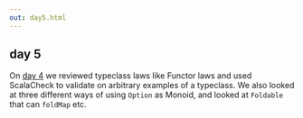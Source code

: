 ```yaml
---
out: day5.html
---
```


  [day4]: $linkBase$/learning-scalaz/day4

day 5
-----

On [day 4][day4] we reviewed typeclass laws like Functor laws and used ScalaCheck to validate on arbitrary examples of a typeclass. We also looked at three different ways of using `Option` as Monoid, and looked at `Foldable` that can `foldMap` etc.

